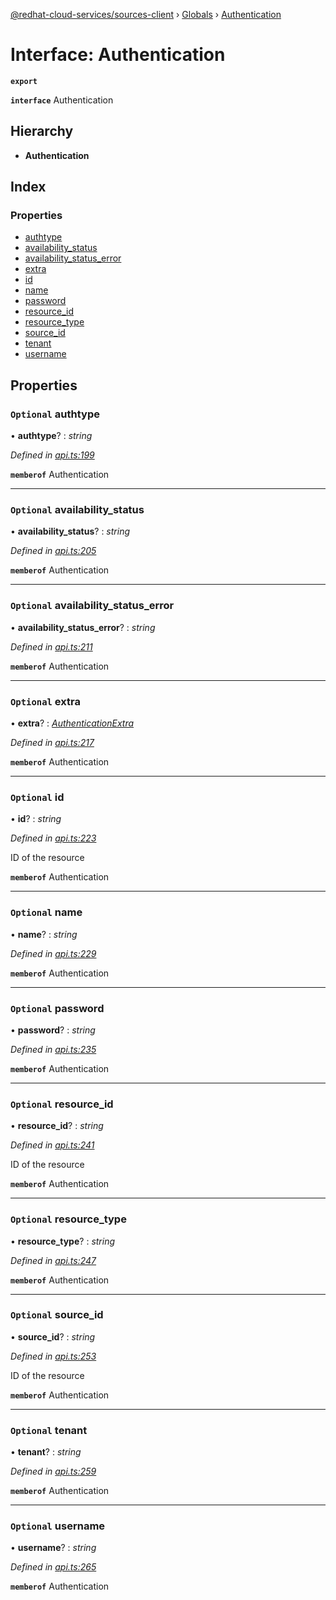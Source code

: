 [@redhat-cloud-services/sources-client](../README.md) › [Globals](../globals.md) › [Authentication](authentication.md)

# Interface: Authentication

**`export`** 

**`interface`** Authentication

## Hierarchy

* **Authentication**

## Index

### Properties

* [authtype](authentication.md#optional-authtype)
* [availability_status](authentication.md#optional-availability_status)
* [availability_status_error](authentication.md#optional-availability_status_error)
* [extra](authentication.md#optional-extra)
* [id](authentication.md#optional-id)
* [name](authentication.md#optional-name)
* [password](authentication.md#optional-password)
* [resource_id](authentication.md#optional-resource_id)
* [resource_type](authentication.md#optional-resource_type)
* [source_id](authentication.md#optional-source_id)
* [tenant](authentication.md#optional-tenant)
* [username](authentication.md#optional-username)

## Properties

### `Optional` authtype

• **authtype**? : *string*

*Defined in [api.ts:199](https://github.com/RedHatInsights/javascript-clients/blob/master/packages/sources/api.ts#L199)*

**`memberof`** Authentication

___

### `Optional` availability_status

• **availability_status**? : *string*

*Defined in [api.ts:205](https://github.com/RedHatInsights/javascript-clients/blob/master/packages/sources/api.ts#L205)*

**`memberof`** Authentication

___

### `Optional` availability_status_error

• **availability_status_error**? : *string*

*Defined in [api.ts:211](https://github.com/RedHatInsights/javascript-clients/blob/master/packages/sources/api.ts#L211)*

**`memberof`** Authentication

___

### `Optional` extra

• **extra**? : *[AuthenticationExtra](authenticationextra.md)*

*Defined in [api.ts:217](https://github.com/RedHatInsights/javascript-clients/blob/master/packages/sources/api.ts#L217)*

**`memberof`** Authentication

___

### `Optional` id

• **id**? : *string*

*Defined in [api.ts:223](https://github.com/RedHatInsights/javascript-clients/blob/master/packages/sources/api.ts#L223)*

ID of the resource

**`memberof`** Authentication

___

### `Optional` name

• **name**? : *string*

*Defined in [api.ts:229](https://github.com/RedHatInsights/javascript-clients/blob/master/packages/sources/api.ts#L229)*

**`memberof`** Authentication

___

### `Optional` password

• **password**? : *string*

*Defined in [api.ts:235](https://github.com/RedHatInsights/javascript-clients/blob/master/packages/sources/api.ts#L235)*

**`memberof`** Authentication

___

### `Optional` resource_id

• **resource_id**? : *string*

*Defined in [api.ts:241](https://github.com/RedHatInsights/javascript-clients/blob/master/packages/sources/api.ts#L241)*

ID of the resource

**`memberof`** Authentication

___

### `Optional` resource_type

• **resource_type**? : *string*

*Defined in [api.ts:247](https://github.com/RedHatInsights/javascript-clients/blob/master/packages/sources/api.ts#L247)*

**`memberof`** Authentication

___

### `Optional` source_id

• **source_id**? : *string*

*Defined in [api.ts:253](https://github.com/RedHatInsights/javascript-clients/blob/master/packages/sources/api.ts#L253)*

ID of the resource

**`memberof`** Authentication

___

### `Optional` tenant

• **tenant**? : *string*

*Defined in [api.ts:259](https://github.com/RedHatInsights/javascript-clients/blob/master/packages/sources/api.ts#L259)*

**`memberof`** Authentication

___

### `Optional` username

• **username**? : *string*

*Defined in [api.ts:265](https://github.com/RedHatInsights/javascript-clients/blob/master/packages/sources/api.ts#L265)*

**`memberof`** Authentication
